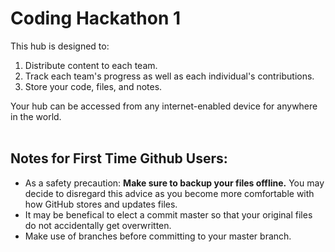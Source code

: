 # Coding Hackathon 1
This hub is designed to:
1. Distribute content to each team.
2. Track each team's progress as well as each individual's contributions.
3. Store your code, files, and notes.

Your hub can be accessed from any internet-enabled device for anywhere in the world.<br><br>

## Notes for First Time Github Users:
* As a safety precaution: **Make sure to backup your files offline.** You may decide to disregard this advice as you become more comfortable with how GitHub stores and updates files.
* It may be benefical to elect a commit master so that your original files do not accidentally get overwritten.
* Make use of branches before committing to your master branch.

